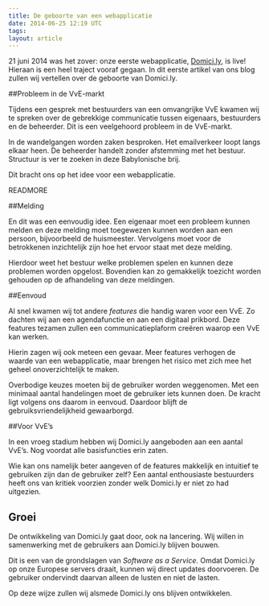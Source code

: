 ```yaml
---
title: De geboorte van een webapplicatie
date: 2014-06-25 12:19 UTC
tags:
layout: article
---
```


21 juni 2014 was het zover: onze eerste webapplicatie, [Domici.ly](http://domici.ly), is live! Hieraan is een heel traject vooraf gegaan. In dit eerste artikel van ons blog zullen wij vertellen over de geboorte van Domici.ly.

##Probleem in de VvE-markt

Tijdens een gesprek met bestuurders van een omvangrijke VvE kwamen wij te spreken over de gebrekkige communicatie tussen eigenaars, bestuurders en de beheerder. Dit is  een veelgehoord probleem in de VvE-markt.

In de wandelgangen worden zaken besproken. Het emailverkeer loopt langs elkaar heen. De beheerder handelt zonder afstemming met het bestuur. Structuur is ver te zoeken in deze Babylonische brij. 

Dit bracht ons op het idee voor een webapplicatie. 

READMORE

##Melding

En dit was een eenvoudig idee. Een eigenaar moet een probleem kunnen melden en deze melding moet toegewezen kunnen worden aan een persoon, bijvoorbeeld de huismeester. Vervolgens moet voor de betrokkenen inzichtelijk zijn hoe het ervoor staat met deze melding.

Hierdoor weet het bestuur welke problemen spelen en kunnen deze problemen worden opgelost. Bovendien kan zo gemakkelijk toezicht worden gehouden op de afhandeling van deze meldingen.

##Eenvoud

Al snel kwamen wij tot andere *features* die handig waren voor een VvE. Zo dachten wij aan een agendafunctie en aan een digitaal prikbord. Deze features tezamen zullen een communicatieplaform creëren waarop een VvE kan werken.

Hierin zagen wij ook meteen een gevaar. Meer features verhogen de waarde van een webapplicatie, maar brengen het risico met zich mee het geheel onoverzichtelijk te maken. 

Overbodige keuzes moeten bij de gebruiker worden weggenomen. Met een minimaal aantal handelingen moet de gebruiker iets kunnen doen. De kracht ligt volgens ons daarom in eenvoud.  Daardoor blijft de gebruiksvriendelijkheid gewaarborgd.

##Voor VvE’s

In een vroeg stadium hebben wij Domici.ly aangeboden aan een aantal VvE’s. Nog voordat alle basisfuncties erin zaten.

Wie kan ons namelijk beter aangeven of de features makkelijk en intuitief te gebruiken zijn dan de gebruiker zelf? Een aantal enthousiaste bestuurders heeft ons van kritiek voorzien zonder welk Domici.ly er niet zo had uitgezien.

## Groei

De ontwikkeling van Domici.ly gaat door, ook na lancering. Wij willen in samenwerking met de gebruikers aan Domici.ly blijven bouwen. 

Dit is een van de grondslagen van *Software as a Service*. Omdat Domici.ly op onze Europese servers draait, kunnen wij direct updates doorvoeren. De gebruiker ondervindt daarvan alleen de lusten en niet de lasten.

Op deze wijze zullen wij alsmede Domici.ly ons blijven ontwikkelen.